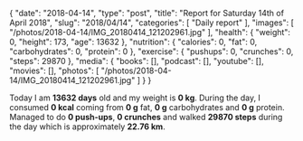 {
    "date": "2018-04-14",
    "type": "post",
    "title": "Report for Saturday 14th of April 2018",
    "slug": "2018\/04\/14",
    "categories": [
        "Daily report"
    ],
    "images": [
        "\/photos\/2018-04-14\/IMG_20180414_121202961.jpg"
    ],
    "health": {
        "weight": 0,
        "height": 173,
        "age": 13632
    },
    "nutrition": {
        "calories": 0,
        "fat": 0,
        "carbohydrates": 0,
        "protein": 0
    },
    "exercise": {
        "pushups": 0,
        "crunches": 0,
        "steps": 29870
    },
    "media": {
        "books": [],
        "podcast": [],
        "youtube": [],
        "movies": [],
        "photos": [
            "\/photos\/2018-04-14\/IMG_20180414_121202961.jpg"
        ]
    }
}

Today I am <strong>13632 days</strong> old and my weight is <strong>0 kg</strong>. During the day, I consumed <strong>0 kcal</strong> coming from <strong>0 g</strong> fat, <strong>0 g</strong> carbohydrates and <strong>0 g</strong> protein. Managed to do <strong>0 push-ups</strong>, <strong>0 crunches</strong> and walked <strong>29870 steps</strong> during the day which is approximately <strong>22.76 km</strong>.